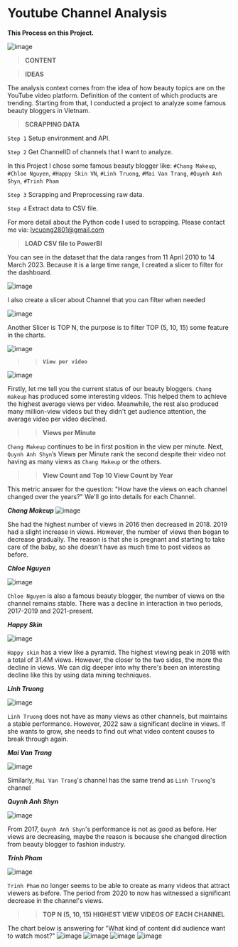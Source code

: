 # Youtube Channel Analysis

**This Process on this Project.**

![image](https://user-images.githubusercontent.com/113614347/225645157-ae69658b-c122-4a45-8332-f3ac344835ad.png)


> **CONTENT**


> **IDEAS**

The analysis context comes from the idea of how beauty topics are on the YouTube video platform. Definition of the content of which products are trending. Starting from that, I conducted a project to analyze some famous beauty bloggers in Vietnam.

>**SCRAPPING DATA**

`Step 1` Setup environment and API.

`Step 2` Get ChannelID of channels that I want to analyze.

In this Project I chose some famous beauty blogger like: `#Chang Makeup`, `#Chloe Nguyen`, `#Happy Skin VN`, `#Linh Truong`, `#Mai Van Trang`, `#Quynh Anh Shyn`, `#Trinh Pham`

`Step 3` Scrapping and Preprocessing raw data.

`Step 4` Extract data to CSV file.

For more detail about the Python code I used to scrapping. Please contact me via: lvcuong2801@gmail.com

>**LOAD CSV file to PowerBI**

You can see in the dataset that the data ranges from 11 April 2010 to 14 March 2023. Because it is a large time range, I created a slicer to filter for the dashboard. 

![image](https://user-images.githubusercontent.com/113614347/225662103-0ce3b8b7-f5c2-4079-a526-be1cc6e53eca.png)

I also create a slicer about Channel that you can filter when needed

![image](https://user-images.githubusercontent.com/113614347/225662296-2efa763e-0265-4bca-a30f-4f55dcc0a6f8.png)

Another Slicer is TOP N, the purpose is to filter TOP (5, 10, 15) some feature in the charts.

![image](https://user-images.githubusercontent.com/113614347/225662529-a27b0c2d-53a8-45dc-9fb0-985b9ff352e6.png)

>> **`View per video`**

![image](https://user-images.githubusercontent.com/113614347/225663451-2c2a09d7-2d93-4ac0-92d8-a6d551d716fb.png)

Firstly, let me tell you the current status of our beauty bloggers.
`Chang makeup` has produced some interesting videos. This helped them to achieve the highest average views per video.
Meanwhile, the rest also produced many million-view videos but they didn't get audience attention, the average video per video declined.

>>**Views per Minute**

`Chang Makeup` continues to be in first position in the view per minute. Next, `Quynh Anh Shyn`’s Views per Minute rank the second despite their video not having as many views as `Chang Makeup` or the others.

>> **View Count and Top 10 View Count by Year**

This metric answer for the question: "How have the views on each channel changed over the years?"
We'll go into details for each Channel.

***Chang Makeup***
![image](https://user-images.githubusercontent.com/113614347/225673137-015e7213-6f37-44c2-9449-12ffd8fad869.png)

She had the highest number of views in 2016 then decreased in 2018. 2019 had a slight increase in views. However, the number of views then began to decrease gradually. The reason is that she is pregnant and starting to take care of the baby, so she doesn't have as much time to post videos as before.

***Chloe Nguyen***

![image](https://user-images.githubusercontent.com/113614347/225673378-14350314-2e7a-4a11-a84c-ead2f3f963b9.png)

`Chloe Nguyen` is also a famous beauty blogger, the number of views on the channel remains stable. There was a decline in interaction in two periods, 2017-2019 and 2021-present.

***Happy Skin***

![image](https://user-images.githubusercontent.com/113614347/225680020-2c559d2d-62ad-4958-a2b2-ce8efa959c93.png)

`Happy skin` has a view like a pyramid. The highest viewing peak in 2018 with a total of 31.4M views. However, the closer to the two sides, the more the decline in views. We can dig deeper into why there's been an interesting decline like this by using data mining techniques.


***Linh Truong***

![image](https://user-images.githubusercontent.com/113614347/225682193-f5f6297e-bb35-4fb4-b0ed-daf598ec4f41.png)

`Linh Truong` does not have as many views as other channels, but maintains a stable performance. However, 2022 saw a significant decline in views. If she wants to grow, she needs to find out what video content causes to break through again.


***Mai Van Trang***

![image](https://user-images.githubusercontent.com/113614347/225683081-2fdad390-8067-41d0-9611-99a3e284cb33.png)

Similarly, `Mai Van Trang`'s channel has the same trend as `Linh Truong`'s channel

***Quynh Anh Shyn***

![image](https://user-images.githubusercontent.com/113614347/225683827-68aeaf7a-4b46-4f59-90b4-07c67ab02c8a.png)

From 2017, `Quynh Anh Shyn`'s performance is not as good as before. Her views are decreasing, maybe the reason is because she changed direction from beauty blogger to fashion industry.

***Trinh Pham***

![image](https://user-images.githubusercontent.com/113614347/225683925-ac421651-c838-4372-89c0-73c13e98d1df.png)

`Trinh Pham` no longer seems to be able to create as many videos that attract viewers as before. The period from 2020 to now has witnessed a significant decrease in the channel's views.

>>**TOP N (5, 10, 15) HIGHEST VIEW VIDEOS OF EACH CHANNEL**

The chart below is answering for "What kind of content did audience want to watch most?"
![image](https://user-images.githubusercontent.com/113614347/225686412-d01bba49-367f-4da5-823d-a9073dd1e2c0.png)
![image](https://user-images.githubusercontent.com/113614347/225686541-1bc23c42-9caf-4624-9579-5ca3e1adddfc.png)
![image](https://user-images.githubusercontent.com/113614347/225686604-54f4cfa0-4e86-4da4-bb36-64dcc9ff97aa.png)
![image](https://user-images.githubusercontent.com/113614347/225686607-df594fb8-d7eb-4791-a923-01487ffa5f87.png)



